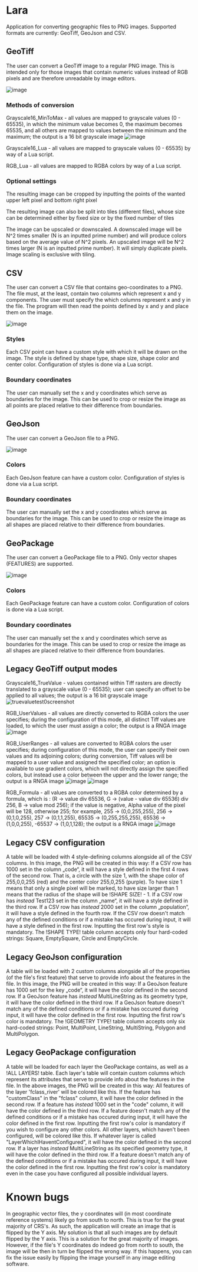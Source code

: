 # Lara
Application for converting geographic files to PNG images.
Supported formats are currently: GeoTiff, GeoJson and CSV.

## GeoTiff
The user can convert a GeoTiff image to a regular PNG image. This is intended only for those images that contain numeric values instead of RGB pixels and are therefore unreadable by image editors.

![image](https://github.com/vikipedia48/Lara/assets/37978310/75312394-2abd-4fba-9659-4c703487cc19)

### Methods of conversion

Grayscale16_MinToMax - all values are mapped to grayscale values (0 - 65535), in which the minimum value becomes 0, the maximum becomes 65535, and all others are mapped to values between the minimum and the maximum; the output is a 16 bit grayscale image
![image](https://user-images.githubusercontent.com/37978310/224423081-1445816b-96ea-4276-89cc-414c850121f3.png)

Grayscale16_Lua - all values are mapped to grayscale values (0 - 65535) by way of a Lua script.

RGB_Lua - all values are mapped to RGBA colors by way of a Lua script.

### Optional settings

The resulting image can be cropped by inputting the points of the wanted upper left pixel and bottom right pixel

The resulting image can also be split into tiles (different files), whose size can be determined either by fixed size or by the fixed number of tiles

The image can be upscaled or downscaled. 
A downscaled image will be N^2 times smaller (N is an inputted prime number) and will produce colors based on the average value of N^2 pixels. 
An upscaled image will be N^2 times larger (N is an inputted prime number). It will simply duplicate pixels. 
Image scaling is exclusive with tiling. 

## CSV
The user can convert a CSV file that contains geo-coordinates to a PNG. The file must, at the least, contain two columns which represent x and y components. The user must specify the which columns represent x and y in the file. The program will then read the points defined by x and y and place them on the image.

![image](https://github.com/vikipedia48/Lara/assets/37978310/db12aee8-e7c8-460d-b827-9b1dc2df8b3d)

### Styles
Each CSV point can have a custom style with which it will be drawn on the image. The style is defined by shape type, shape size, shape color and center color. Configuration of styles is done via a Lua script.

### Boundary coordinates
The user can manually set the x and y coordinates which serve as boundaries for the image. This can be used to crop or resize the image as all points are placed relative to their difference from boundaries.  

## GeoJson
The user can convert a GeoJson file to a PNG. 

![image](https://github.com/vikipedia48/Lara/assets/37978310/d91d22ef-a7fe-4de1-8ad7-ded0e1794b4f)

### Colors
Each GeoJson feature can have a custom color. Configuration of styles is done via a Lua script.

### Boundary coordinates
The user can manually set the x and y coordinates which serve as boundaries for the image. This can be used to crop or resize the image as all shapes are placed relative to their difference from boundaries.  

## GeoPackage
The user can convert a GeoPackage file to a PNG. Only vector shapes (FEATURES) are supported.

![image](https://github.com/vikipedia48/Lara/assets/37978310/3561b2eb-80e0-4134-a087-e532882296dc)

### Colors
Each GeoPackage feature can have a custom color. Configuration of colors is done via a Lua script.

### Boundary coordinates
The user can manually set the x and y coordinates which serve as boundaries for the image. This can be used to crop or resize the image as all shapes are placed relative to their difference from boundaries.  

## Legacy GeoTiff output modes

Grayscale16_TrueValue - values contained within Tiff rasters are directly translated to a grayscale value (0 - 65535); user can specify an offset to be applied to all values; the output is a 16 bit grayscale image
![truevaluetest0screenshot](https://user-images.githubusercontent.com/37978310/224422668-e968f566-b853-4c41-8909-46d95aaa1b90.png)

RGB_UserValues - all values are directly converted to RGBA colors the user specifies; during the configuration of this mode, all distinct Tiff values are loaded, to which the user must assign a color; the output is a RNGA image
![image](https://user-images.githubusercontent.com/37978310/224427228-a8e9426d-b33e-45d5-a34f-650b73995641.png)

RGB_UserRanges - all values are converted to RGBA colors the user specifies; during configuration of this mode, the user can specify their own values and its adjoining colors; during conversion, Tiff values will be mapped to a user value and assigned the specified color; an option is available to use gradient colors, which will not directly assign the specified colors, but instead use a color between the upper and the lower range; the output is a RNGA image
![image](https://user-images.githubusercontent.com/37978310/224425006-ea35e0ab-288c-49ed-ba79-29909275b96e.png)
![image](https://user-images.githubusercontent.com/37978310/224425385-359c04ee-de05-4193-896e-f1c448295d95.png)

RGB_Formula - all values are converted to a RGBA color determined by a formula, which is : (R -> value div 65536, G -> (value - value div 65536) div 256, B -> value mod 256); if the value is negative, Alpha value of the pixel will be 128, otherwise 255; for example, 255 -> (0,0,255,255), 256 -> (0,1,0,255), 257 -> (0,1,1,255), 65535 -> (0,255,255,255), 65536 -> (1,0,0,255), -65537 -> (1,0,1,128); the output is a RNGA image
![image](https://user-images.githubusercontent.com/37978310/224425658-f80ba917-6fa6-4c1f-81d2-c4f60af43aa7.png)

## Legacy CSV configuration

A table will be loaded with 4 style-defining columns alongside all of the CSV columns. In this image, the PNG will be created in this way:
If a CSV row has 1000 set in the column „code“, it will have a style defined in the first 4 rows of the second row. That is, a circle with the size 1, with the shape color of 255,0,0,255 (red) and the center color 255,0,255 (purple). To have size 1 means that only a single pixel will be marked, to have size larger than 1 means that the radius of the shape will be !SHAPE SIZE! - 1.
If a CSV row has *instead* Test123 set in the column „name“, it will have a style defined in the third row. If a CSV row has *instead* 2000 set in the column „population“, it will have a style defined in the fourth row. If the CSV row doesn't match any of the defined conditions or if a mistake has occured during input, it will have a style defined in the first row. Inputting the first row's style is mandatory.
The !SHAPE TYPE! table column accepts only four hard-coded strings: Square, EmptySquare, Circle and EmptyCircle.

## Legacy GeoJson configuration

A table will be loaded with 2 custom columns alongside all of the properties (of the file's first feature) that serve to provide info about the features in the file. In this image, the PNG will be created in this way:
If a GeoJson feature has 1000 set for the key „code“, it will have the color defined in the second row. If a GeoJson feature has *instead* MultiLineString as its geometry type, it will have the color defined in the third row. If a GeoJson feature doesn't match any of the defined conditions or if a mistake has occured during input, it will have the color defined in the first row. Inputting the first row's color is mandatory.
The !GEOMETRY TYPE! table column accepts only six hard-coded strings: Point, MultiPoint, LineString, MultiString, Polygon and MultiPolygon.

## Legacy GeoPackage configuration

A table will be loaded for each layer the GeoPackage contains, as well as a !ALL LAYERS! table. Each layer's table will contain custom columns which represent its attributes that serve to provide info about the features in the file. In the above images, the PNG will be created in this way:
All features of the layer 'fclass_river' will be colored like this. If the feature has "customClass" in the "fclass" column, it will have the color defined in the second row. If a feature has *instead* 1000 set in the "code" column, it will have the color defined in the third row. If a feature doesn't match any of the defined conditions or if a mistake has occured during input, it will have the color defined in the first row. Inputting the first row's color is mandatory if you wish to configure any other colors.
All other layers, which haven't been configured, will be colored like this. If whatever layer is called "LayerWhichIHaventConfigured", it will have the color defined in the second row. If a layer has *instead* MultiLineString as its specified geometry type, it will have the color defined in the third row. If a feature doesn't match any of the defined conditions or if a mistake has occured during input, it will have the color defined in the first row. Inputting the first row's color is mandatory even in the case you have configured all possible individual layers. 


# Known bugs
In geographic vector files, the y coordinates will (in most coordinate reference systems) likely go from south to north. This is true for the great majority of CRS's. As such, the application will create an image that is flipped by the Y axis. My solution is that all such images are by default flipped by the Y axis. This is a solution for the great majority of images. However, if the file's Y coordinates do indeed go from north to south, the image will be then in turn be flipped the wrong way. If this happens, you can fix the issue easily by flipping the image yourself in any image editing software.  
